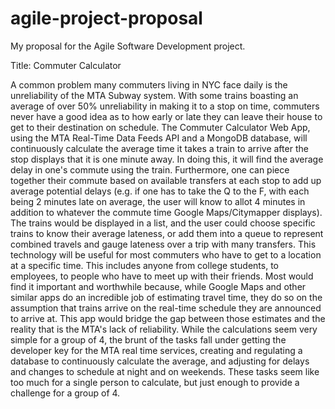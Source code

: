 # agile-project-proposal
My proposal for the Agile Software Development project. 

Title: Commuter Calculator 

  A common problem many commuters living in NYC face daily is the unreliability of the MTA Subway system. With some trains boasting an average of over 50% unreliability in making it to a stop on time, commuters never have a good idea as to how early or late they can leave their house to get to their destination on schedule. The Commuter Calculator Web App, using the MTA Real-Time Data Feeds API and a MongoDB database, will continuously calculate the average time it takes a train to arrive after the stop displays that it is one minute away. In doing this, it will find the average delay in one's commute using the train. Furthermore, one can piece together their commute based on available transfers at each stop to add up average potential delays (e.g. if one has to take the Q to the F, with each being 2 minutes late on average, the user will know to allot 4 minutes in addition to whatever the commute time Google Maps/Citymapper displays). The trains would be displayed in a list, and the user could choose specific trains to know their average lateness, or add them into a queue to represent combined travels and gauge lateness over a trip with many transfers.
   This technology will be useful for most commuters who have to get to a location at a specific time. This includes anyone from college students, to employees, to people who have to meet up with their friends. Most would find it important and worthwhile because, while Google Maps and other similar apps do an incredible job of estimating travel time, they do so on the assumption that trains arrive on the real-time schedule they are announced to arrive at. This app would bridge the gap between those estimates and the reality that is the MTA's lack of reliability. While the calculations seem very simple for a group of 4, the brunt of the tasks fall under getting the developer key for the MTA real time services, creating and regulating a database to continuously calculate the average, and adjusting for delays and changes to schedule at night and on weekends. These tasks seem like too much for a single person to calculate, but just enough to provide a challenge for a group of 4. 
